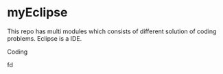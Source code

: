 # myEclipse
This repo has multi modules which consists of different solution of coding problems.
Eclipse is a IDE.

Coding

fd
